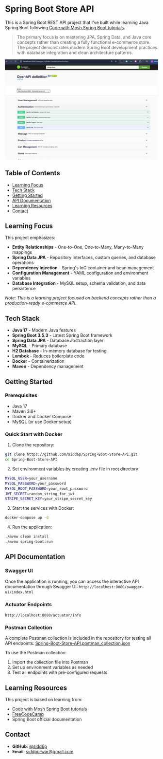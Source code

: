 # Spring Boot Store API

This is a Spring Boot REST API project that I've built while learning Java Spring Boot
following [Code with Mosh Spring Boot tutorials](https://members.codewithmosh.com/courses).
> The primary focus is on mastering JPA, Spring Data, and Java core concepts rather than creating a fully functional
> e-commerce store. The project demonstrates modern Spring Boot development practices with database integration and
> clean
> architecture patterns.

![img.png](Doc/img.png)

## Table of Contents

- [Learning Focus](#learning-focus)
- [Tech Stack](#tech-stack)
- [Getting Started](#getting-started)
- [API Documentation](#api-documentation)
- [Learning Resources](#learning-resources)
- [Contact](#contact)

## Learning Focus

This project emphasizes:

- **Entity Relationships** - One-to-One, One-to-Many, Many-to-Many mappings
- **Spring Data JPA** - Repository interfaces, custom queries, and database operations
- **Dependency Injection** - Spring's IoC container and bean management
- **Configuration Management** - YAML configuration and environment variables
- **Database Integration** - MySQL setup, schema validation, and data persistence

*Note: This is a learning project focused on backend concepts rather than a production-ready e-commerce API.*

## Tech Stack

- **Java 17** - Modern Java features
- **Spring Boot 3.5.3** - Latest Spring Boot framework
- **Spring Data JPA** - Database abstraction layer
- **MySQL** - Primary database
- **H2 Database** - In-memory database for testing
- **Lombok** - Reduces boilerplate code
- **Docker** - Containerization
- **Maven** - Dependency management

## Getting Started

### Prerequisites

- Java 17
- Maven 3.6+
- Docker and Docker Compose
- MySQL (or use Docker setup)

### Quick Start with Docker

1. Clone the repository:

```bash
git clone https://github.com/sidd6p/Spring-Boot-Store-API.git
cd Spring-Boot-Store-API
```

2. Set environment variables by creating .env file in root directory:

```bash
MYSQL_USER=your_username
MYSQL_PASSWORD=your_password
MYSQL_ROOT_PASSWORD=your_root_password
JWT_SECRET=random_string_for_jwt
STRIPE_SECRET_KEY=your_stripe_secret_key
```

3. Start the services with Docker:

```bash
docker-compose up -d
```

4. Run the application:

```bash
./mvnw clean install
./mvnw spring-boot:run
```

## API Documentation

### Swagger UI

Once the application is running, you can access the interactive API documentation through Swagger UI:
`http://localhost:8080/swagger-ui/index.html`

### Actuator Endpoints

`http://localhost:8080/actuator/info`

### Postman Collection

A complete Postman collection is included in the repository for testing all API
endpoints: [Spring-Boot-Store-API.postman_collection.json](./Spring-Boot-Store-API.postman_collection.json)

To use the Postman collection:

1. Import the collection file into Postman
2. Set up environment variables as needed
3. Test all endpoints with pre-configured requests

## Learning Resources

This project is based on learning from:

- [Code with Mosh Spring Boot tutorials](https://members.codewithmosh.com/courses)
- [FreeCodeCamp](https://www.freecodecamp.org/)
- Spring Boot official documentation

## Contact

- **GitHub**: [@sidd6p](https://github.com/sidd6p)
- **Email**: siddpurwar@gmail.com

